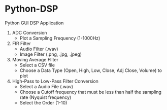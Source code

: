 # Python-DSP

Python GUI DSP Application 

1. ADC Conversion
   - Plot a Sampling Frequency (1-1000Hz)
2. FIR Filter
   - Audio Filter (.wav)
   - Image Filter (.png, .jpg, .jpeg)
3. Moving Average FIlter
   - Select a CSV file
   - Choose a Data Type (Open, High, Low, Close, Adj Close, Volume) to plot
4. High-Pass to Low-Pass Filter Conversion
   - Select a Audio File (.wav)
   - Choose a Cutoff frequency that must be less than half the sampling rate (Nyquist frequency)
   - Select the Order (1-10)
